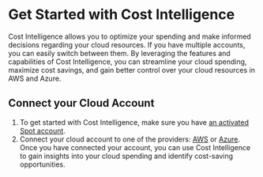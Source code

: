 # Get Started with Cost Intelligence 

Cost Intelligence allows you to optimize your spending and make informed decisions regarding your cloud resources. If you have multiple accounts, you can easily switch between them. By leveraging the features and capabilities of Cost Intelligence, you can streamline your cloud spending, maximize cost savings, and gain better control over your cloud resources in AWS and Azure. 

## Connect your Cloud Account

1. To get started with Cost Intelligence, make sure you have [an activated Spot account](https://docs.spot.io/connect-your-cloud-provider/first-account).
2. Connect your cloud account to one of the providers: [AWS](https://docs.spot.io/cost-intelligence/get-started/connect-aws) or [Azure](https://docs.spot.io/cost-intelligence/get-started/connect-azure). Once you have connected your account, you can use Cost Intelligence to gain insights into your cloud spending and identify cost-saving opportunities. 

 
